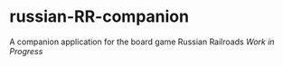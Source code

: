 # russian-RR-companion
A companion application for the board game Russian Railroads
*Work in Progress*
